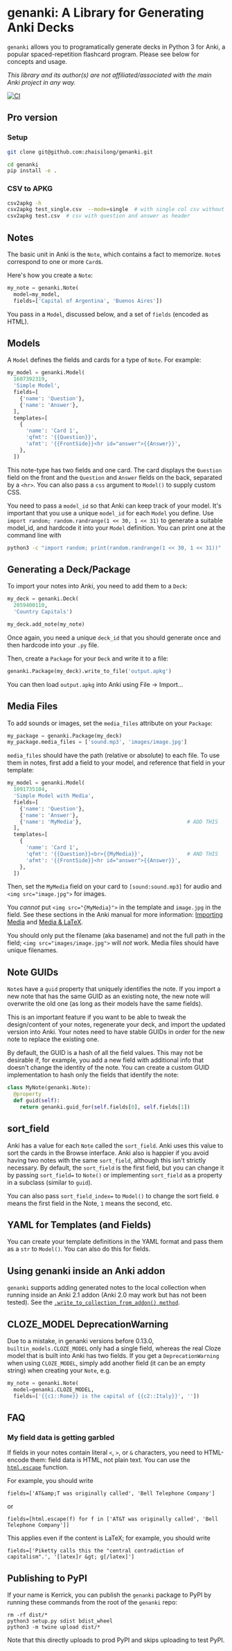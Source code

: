 # genanki: A Library for Generating Anki Decks

`genanki` allows you to programatically generate decks in Python 3 for Anki, a popular spaced-repetition flashcard
program. Please see below for concepts and usage.

*This library and its author(s) are not affiliated/associated with the main Anki project in any way.*

[![CI](https://github.com/kerrickstaley/genanki/actions/workflows/ci.yml/badge.svg)](https://github.com/kerrickstaley/genanki/actions/workflows/ci.yml)

## Pro version

### Setup

```bash
git clone git@github.com:zhaisilong/genanki.git

cd genanki
pip install -e .
```

### CSV to APKG

```bash
csv2apkg -h
csv2apkg test_single.csv  --mode=single  # with single col csv without header
csv2apkg test.csv  # csv with question and answer as header
```

## Notes
The basic unit in Anki is the `Note`, which contains a fact to memorize. `Note`s correspond to one or more `Card`s.

Here's how you create a `Note`:

```python
my_note = genanki.Note(
  model=my_model,
  fields=['Capital of Argentina', 'Buenos Aires'])
```

You pass in a `Model`, discussed below, and a set of `fields` (encoded as HTML).

## Models
A `Model` defines the fields and cards for a type of `Note`. For example:

```python
my_model = genanki.Model(
  1607392319,
  'Simple Model',
  fields=[
    {'name': 'Question'},
    {'name': 'Answer'},
  ],
  templates=[
    {
      'name': 'Card 1',
      'qfmt': '{{Question}}',
      'afmt': '{{FrontSide}}<hr id="answer">{{Answer}}',
    },
  ])
```

This note-type has two fields and one card. The card displays the `Question` field on the front and the `Question` and
`Answer` fields on the back, separated by a `<hr>`. You can also pass a `css` argument to `Model()` to supply custom
CSS.

You need to pass a `model_id` so that Anki can keep track of your model. It's important that you use a unique `model_id`
for each `Model` you define. Use `import random; random.randrange(1 << 30, 1 << 31)` to generate a suitable model_id, and hardcode it
into your `Model` definition. You can print one at the command line with

```bash
python3 -c "import random; print(random.randrange(1 << 30, 1 << 31))"
```

## Generating a Deck/Package
To import your notes into Anki, you need to add them to a `Deck`:

```python
my_deck = genanki.Deck(
  2059400110,
  'Country Capitals')

my_deck.add_note(my_note)
```

Once again, you need a unique `deck_id` that you should generate once and then hardcode into your `.py` file.

Then, create a `Package` for your `Deck` and write it to a file:

```python
genanki.Package(my_deck).write_to_file('output.apkg')
```

You can then load `output.apkg` into Anki using File -> Import...

## Media Files
To add sounds or images, set the `media_files` attribute on your `Package`:

```python
my_package = genanki.Package(my_deck)
my_package.media_files = ['sound.mp3', 'images/image.jpg']
```

`media_files` should have the path (relative or absolute) to each file. To use them in notes, first add a field to your model, and reference that field in your template:

```python
my_model = genanki.Model(
  1091735104,
  'Simple Model with Media',
  fields=[
    {'name': 'Question'},
    {'name': 'Answer'},
    {'name': 'MyMedia'},                                  # ADD THIS
  ],
  templates=[
    {
      'name': 'Card 1',
      'qfmt': '{{Question}}<br>{{MyMedia}}',              # AND THIS
      'afmt': '{{FrontSide}}<hr id="answer">{{Answer}}',
    },
  ])
```

Then, set the `MyMedia` field on your card to `[sound:sound.mp3]` for audio and `<img src="image.jpg">` for images.

You *cannot* put `<img src="{MyMedia}">` in the template and `image.jpg` in the field. See these sections in the Anki manual for more information: [Importing Media](https://docs.ankiweb.net/importing/text-files.html#importing-media) and [Media & LaTeX](https://docs.ankiweb.net/templates/fields.html#media--latex).

You should only put the filename (aka basename) and not the full path in the field; `<img src="images/image.jpg">` will *not* work. Media files should have unique filenames.

## Note GUIDs
`Note`s have a `guid` property that uniquely identifies the note. If you import a new note that has the same GUID as an
existing note, the new note will overwrite the old one (as long as their models have the same fields).

This is an important feature if you want to be able to tweak the design/content of your notes, regenerate your deck, and
import the updated version into Anki. Your notes need to have stable GUIDs in order for the new note to replace the
existing one.

By default, the GUID is a hash of all the field values. This may not be desirable if, for example, you add a new field
with additional info that doesn't change the identity of the note. You can create a custom GUID implementation to hash
only the fields that identify the note:

```python
class MyNote(genanki.Note):
  @property
  def guid(self):
    return genanki.guid_for(self.fields[0], self.fields[1])
```

## sort_field
Anki has a value for each `Note` called the `sort_field`. Anki uses this value to sort the cards in the Browse
interface. Anki also is happier if you avoid having two notes with the same `sort_field`, although this isn't strictly
necessary. By default, the `sort_field` is the first field, but you can change it by passing `sort_field=` to `Note()`
or implementing `sort_field` as a property in a subclass (similar to `guid`).

You can also pass `sort_field_index=` to `Model()` to change the sort field. `0` means the first field in the Note, `1` means the second, etc.

## YAML for Templates (and Fields)
You can create your template definitions in the YAML format and pass them as a `str` to `Model()`. You can also do this
for fields.

## Using genanki inside an Anki addon
`genanki` supports adding generated notes to the local collection when running inside an Anki 2.1 addon (Anki 2.0
may work but has not been tested). See the [`.write_to_collection_from_addon() method`](
https://github.com/kerrickstaley/genanki/blob/0c2cf8fea9c5e382e2fae9cd6d5eb440e267c637/genanki/__init__.py#L275).

## CLOZE_MODEL DeprecationWarning
Due to a mistake, in genanki versions before 0.13.0, `builtin_models.CLOZE_MODEL` only had a single field, whereas the real Cloze model that is built into Anki has two fields. If you get a `DeprecationWarning` when using `CLOZE_MODEL`, simply add another field (it can be an empty string) when creating your `Note`, e.g.

```python
my_note = genanki.Note(
  model=genanki.CLOZE_MODEL,
  fields=['{{c1::Rome}} is the capital of {{c2::Italy}}', ''])
```

## FAQ
### My field data is getting garbled
If fields in your notes contain literal `<`, `>`, or `&` characters, you need to HTML-encode them: field data is HTML, not plain text. You can use the [`html.escape`](https://docs.python.org/3/library/html.html#html.escape) function.

For example, you should write
```
fields=['AT&amp;T was originally called', 'Bell Telephone Company']
```
or
```
fields=[html.escape(f) for f in ['AT&T was originally called', 'Bell Telephone Company']]
```

This applies even if the content is LaTeX; for example, you should write
```
fields=['Piketty calls this the "central contradiction of capitalism".', '[latex]r &gt; g[/latex]']
```

## Publishing to PyPI
If your name is Kerrick, you can publish the `genanki` package to PyPI by running these commands from the root of the `genanki` repo:
```
rm -rf dist/*
python3 setup.py sdist bdist_wheel
python3 -m twine upload dist/*
```
Note that this directly uploads to prod PyPI and skips uploading to test PyPI.
